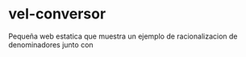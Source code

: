 # vel-conversor
Pequeña web estatica que muestra un ejemplo de racionalizacion de denominadores junto con 
